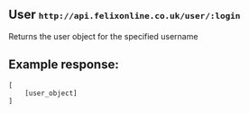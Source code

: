 <div class="page-header">
    <h2>User <small><code>http://api.felixonline.co.uk/user/:login</code></small></h2>
</div>

Returns the user object for the specified username

## Example response:
    [
        [user_object]
    ]
